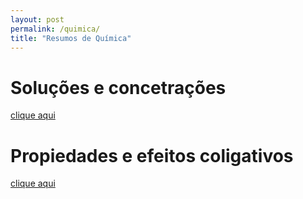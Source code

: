 ```yaml
---
layout: post
permalink: /quimica/
title: "Resumos de Química"
---
```


# Soluções e concetrações
[clique aqui](/quimica/solucoes)

# Propiedades e efeitos coligativos
[clique aqui](/quimica/efeitos-coligativos)
